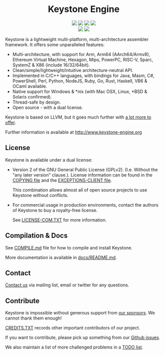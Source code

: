 <p align="center">
  <h1 align="center">Keystone Engine</h1>
</p>

<p align= "center">
   <img src="https://img.shields.io/github/actions/workflow/status/Chainski/keystone/keystone_windows_builds.yml?style=flat">
   <img src="https://img.shields.io/github/stars/keystone-engine/keystone?style=flat">
   <img src="https://img.shields.io/github/forks/keystone-engine/keystone?style=flat">
   <img src="https://hits.sh/github.com/keystone-engine/keystone.svg?label=views">
   <br>
   <img src="https://img.shields.io/github/last-commit/keystone-engine/keystone?style=flat">
   <img src="https://img.shields.io/github/license/keystone-engine/keystone?style=flat">
   <br>
</p>


Keystone is a lightweight multi-platform, multi-architecture assembler framework.
It offers some unparalleled features:

- Multi-architecture, with support for Arm, Arm64 (AArch64/Armv8), Ethereum Virtual Machine, Hexagon, Mips, PowerPC, RISC-V, Sparc, SystemZ & X86 (include 16/32/64bit).
- Clean/simple/lightweight/intuitive architecture-neutral API.
- Implemented in C/C++ languages, with bindings for Java, Masm, C#, PowerShell, Perl, Python, NodeJS, Ruby, Go, Rust, Haskell, VB6 & OCaml available.
- Native support for Windows & \*nix (with Mac OSX, Linux, \*BSD & Solaris confirmed).
- Thread-safe by design.
- Open source - with a dual license.

Keystone is based on LLVM, but it goes much further with [a lot more to offer](/docs/beyond_llvm.md).

Further information is available at http://www.keystone-engine.org


License
-------

Keystone is available under a dual license:

- Version 2 of the GNU General Public License (GPLv2). (I.e. Without the "any later version" clause.).
  License information can be found in the [COPYING file](COPYING) and the [EXCEPTIONS-CLIENT file](EXCEPTIONS-CLIENT).

  This combination allows almost all of open source projects to use Keystone without conflicts.

- For commercial usage in production environments, contact the authors of Keystone to buy a royalty-free license.

  See [LICENSE-COM.TXT](LICENSE-COM.TXT) for more information.


Compilation & Docs
------------------

See [COMPILE.md](docs/COMPILE.md) file for how to compile and install Keystone.

More documentation is available in [docs/README.md](docs/README.md).


Contact
-------

[Contact us](http://www.keystone-engine.org/contact/) via mailing list, email or twitter for any questions.


Contribute
----------

Keystone is impossible without generous support from [our sponsors](/SPONSORS.TXT). We cannot thank them enough! 

[CREDITS.TXT](CREDITS.TXT) records other important contributors of our project.

If you want to contribute, please pick up something from our [Github issues](https://github.com/keystone-engine/keystone/issues).

We also maintain a list of more challenged problems in a [TODO list](https://github.com/keystone-engine/keystone/wiki/TODO).

